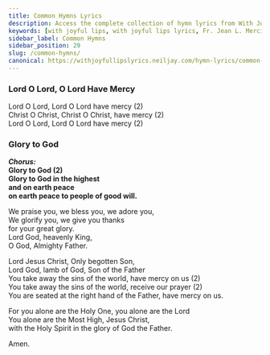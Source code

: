 ```yaml
---
title: Common Hymns Lyrics
description: Access the complete collection of hymn lyrics from With Joyful Lips by Fr. Jean L. Mercier. Twelfth Revised Edition.
keywords: [with joyful lips, with joyful lips lyrics, Fr. Jean L. Mercier, hymn lyrics, twelfth revised edition]
sidebar_label: Common Hymns
sidebar_position: 29
slug: /common-hymns/
canonical: https://withjoyfullipslyrics.neiljay.com/hymn-lyrics/common-hymns/
---
```


### Lord O Lord, O Lord Have Mercy

Lord O Lord, Lord O Lord have mercy (2)<br />
Christ O Christ, Christ O Christ, have mercy (2)<br />
Lord O Lord, Lord O Lord have mercy (2)<br />

### Glory to God

***Chorus:***<br />
**Glory to God (2)**<br />
**Glory to God in the highest**<br />
**and on earth peace**<br />
**on earth peace to people of good will.**<br />

We praise you, we bless you, we adore you,<br />
We glorify you, we give you thanks<br />
for your great glory.<br />
Lord God, heavenly King,<br />
O God, Almighty Father.<br />

Lord Jesus Christ, Only begotten Son,<br />
Lord God, lamb of God, Son of the Father<br />
You take away the sins of the world, have mercy on us (2)<br />
You take away the sins of the world, receive our prayer (2)<br />
You are seated at the right hand of the Father, have mercy on us.<br />

For you alone are the Holy One, you alone are the Lord<br />
You alone are the Most High, Jesus Christ,<br />
with the Holy Spirit in the glory of God the Father.<br />

Amen.